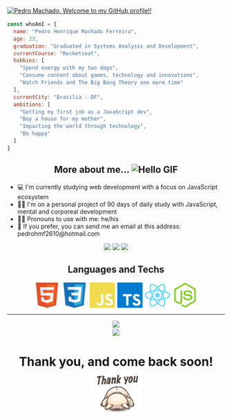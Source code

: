 [![Pedro Machado, Welcome to my GitHub profile!!](https://pimp-my-readme.webapp.io/pimp-my-readme/wavy-banner?subtitle=Welcome%20to%20my%20GitHub%20profile%21%21&title=Pedro%20Machado)](https://github.com/phenrimachado)

```javascript
const whoAmI = {
  name: "Pedro Henrique Machado Ferreira",
  age: 23,
  graduation: "Graduated in Systems Analysis and Development",
  currentCourse: "Rocketseat",
  hobbies: [
    "Spend energy with my two dogs",
    "Consume content about games, technology and innovations",
    "Watch Friends and The Big Bang Theory one more time"
  ],
  currentCity: "Brasilia - DF",
  ambitions: [
    "Getting my first job as a JavaScript dev",
    "Buy a house for my mother",
    "Impacting the world through technology",
    "Be happy"
  ]
}
```
<div>
  <h2 align="center">More about me... <img src="https://c.tenor.com/l1Ry9iPpuOQAAAAi/fun-fact-dazzle4rare.gif" alt="Hello GIF" width="120px" height="80px"/></h2>
  
  <ul>
    <li>💻 I'm currently studying web development with a focus on JavaScript ecosystem</li>
    <li>💪🏻 I'm on a personal project of 90 days of daily study with JavaScript, mental and corporeal development</li>
    <li>🧑🏻 Pronouns to use with me: he/his</li>
    <li>📩 If you prefer, you can send me an email at this address: pedrohmf2610@hotmail.com</li>
  </ul>
  
  <div align="center">
    <a href="https://instagram.com/machadohnr" target="_blank"><img src="https://img.shields.io/badge/-Instagram-%23E4405F?style=for-the-badge&logo=instagram&logoColor=white" target="_blank"></a>
    <a href="https://www.linkedin.com/in/pedrohenrique-machado/" target="_blank"><img src="https://img.shields.io/badge/-LinkedIn-%230077B5?style=for-the-badge&logo=linkedin&logoColor=white" target="_blank"></a>
    <a href="https://app.rocketseat.com.br/me/pedro-henrique-machado-ferreira-1578580474" target="_blank"><img src="https://img.shields.io/badge/-Rocketseat-blueviolet?style=for-the-badge" target="_blank"></a>
  </div>
</div>

<div align="center">
  <h2>Languages and Techs</h2>
    <img align="center" alt="Pedro-HTML" height="60" width="60" src="https://raw.githubusercontent.com/devicons/devicon/master/icons/html5/html5-original.svg">
    <img align="center" alt="Pedro-CSS" height="60" width="60" src="https://raw.githubusercontent.com/devicons/devicon/master/icons/css3/css3-original.svg">
    <img align="center" alt="Pedro-Js" height="60" width="60" src="https://raw.githubusercontent.com/devicons/devicon/master/icons/javascript/javascript-plain.svg">
    <img align="center" alt="Pedro-Ts" height="60" width="60" src="https://raw.githubusercontent.com/devicons/devicon/master/icons/typescript/typescript-plain.svg">
    <img align="center" alt="Pedro-React" height="60" width="60" src="https://raw.githubusercontent.com/devicons/devicon/master/icons/react/react-original.svg">
    <img align="center" alt="Pedro-Node" height="60" width="60" src="https://raw.githubusercontent.com/devicons/devicon/master/icons/nodejs/nodejs-original.svg">
</div>

<hr>

<div align="center">
  <img height="180em" src="https://github-readme-stats.vercel.app/api?username=phenrimachado&show_icons=true&theme=dark&include_all_commits=true&count_private=true"/>
  <br> 
  <img height="180em" src="https://github-readme-stats.vercel.app/api/top-langs/?username=phenrimachado&layout=compact&langs_count=7&theme=dark"/>
</div>

<div align="center">
  <h1>Thank you, and come back soon! <img src="./src/thanks.gif" alt="Thank you gif" height="100" width="120" ></h1>
</div>
